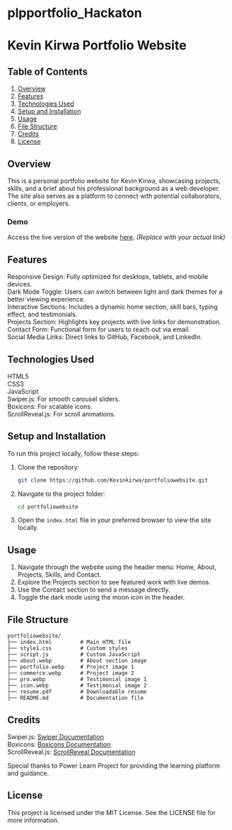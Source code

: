 # plpportfolio_Hackaton

# Kevin Kirwa  Portfolio Website

## Table of Contents

1. [Overview](#overview)  
2. [Features](#features)  
3. [Technologies Used](#technologiesused)  
4. [Setup and Installation](#setupandinstallation)  
5. [Usage](#usage)  
6. [File Structure](#filestructure)  
7. [Credits](#credits)  
8. [License](#license)  



## Overview

This is a personal portfolio website for Kevin Kirwa, showcasing projects, skills, and a brief about his professional background as a web developer. The site also serves as a platform to connect with potential collaborators, clients, or employers.  

### Demo  
Access the live version of the website [here](https://yourwebsite.com). *(Replace with your actual link)*  



## Features

 Responsive Design: Fully optimized for desktops, tablets, and mobile devices.  
 Dark Mode Toggle: Users can switch between light and dark themes for a better viewing experience.  
 Interactive Sections: Includes a dynamic home section, skill bars, typing effect, and testimonials.  
 Projects Section: Highlights key projects with live links for demonstration.  
 Contact Form: Functional form for users to reach out via email.  
 Social Media Links: Direct links to GitHub, Facebook, and LinkedIn.  



## Technologies Used

 HTML5  
 CSS3  
 JavaScript  
 Swiper.js: For smooth carousel sliders.  
 Boxicons: For scalable icons.  
 ScrollReveal.js: For scroll animations.  



## Setup and Installation

To run this project locally, follow these steps:

1. Clone the repository:  
   ```bash
   git clone https://github.com/Kevinkirwa/portfoliowebsite.git
   ```
2. Navigate to the project folder:  
   ```bash
   cd portfoliowebsite
   ```
3. Open the `index.html` file in your preferred browser to view the site locally.



## Usage

1. Navigate through the website using the header menu: Home, About, Projects, Skills, and Contact.  
2. Explore the Projects section to see featured work with live demos.  
3. Use the Contact section to send a message directly.  
4. Toggle the dark mode using the moon icon in the header.  



## File Structure

```plaintext
portfoliowebsite/
├── index.html         # Main HTML file
├── style1.css         # Custom styles
├── script.js          # Custom JavaScript
├── about.webp         # About section image
├── portfolio.webp     # Project image 1
├── commerce.webp      # Project image 2
├── pro.webp           # Testimonial image 1
├── icon.webp          # Testimonial image 2
├── resume.pdf         # Downloadable resume
├── README.md          # Documentation file
```



## Credits

 Swiper.js: [Swiper Documentation](https://swiperjs.com/)  
 Boxicons: [Boxicons Documentation](https://boxicons.com/)  
 ScrollReveal.js: [ScrollReveal Documentation](https://scrollrevealjs.org/)  

Special thanks to Power Learn Project for providing the learning platform and guidance.  

## License

This project is licensed under the MIT License. See the LICENSE file for more information.
